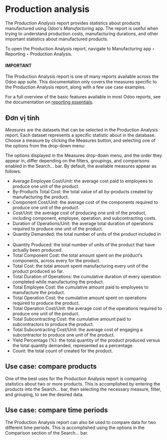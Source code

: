 # Production analysis

The *Production Analysis* report provides statistics about products manufactured using Odoo's
*Manufacturing* app. The report is useful when trying to understand production costs, manufacturing
durations, and other important statistics about manufactured products.

To open the Production Analysis report, navigate to Manufacturing app ‣ Reporting
‣ Production Analysis.

#### IMPORTANT
The Production Analysis report is one of many reports available across the Odoo app
suite. This documentation only covers the measures specific to the Production
Analysis report, along with a few use case examples.

For a full overview of the basic features available in most Odoo reports, see the documentation
on [reporting essentials](applications/essentials/reporting.md).

## Đơn vị tính

*Measures* are the datasets that can be selected in the Production Analysis report. Each
dataset represents a specific statistic about  in the database. Choose a measure by clicking
the Measures <i class="fa fa-caret-down"></i> button, and selecting one of the options from the
drop-down menu:

The options displayed in the Measures <i class="fa fa-caret-down"></i> drop-down menu, and the
order they appear in, differ depending on the filters, groupings, and comparisons enabled in the
Search... bar. By default, the available measures appear as follows:

- Average Employee Cost/Unit: the average cost paid to employees to produce one unit of
  the product.
- By-Products Total Cost: the total value of all by-products created by manufacturing
  the product.
- Component Cost/Unit: the average cost of the components required to produce one unit
  of the product.
- Cost/Unit: the average cost of producing one unit of the product, including component,
  employee, operation, and subcontracting costs.
- Duration of Operations/Unit: the average total duration of operations required to
  produce one unit of the product.
- Quantity Demanded: the total number of units of the product included in .
- Quantity Produced: the total number of units of the product that have actually been
  produced.
- Total Component Cost: the total amount spent on the product's components, across every
   for the product.
- Total Cost: the total amount spent manufacturing every unit of the product produced so
  far.
- Total Duration of Operations: the cumulative duration of every operation completed
  while manufacturing the product.
- Total Employee Cost: the cumulative amount paid to employees to manufacture the
  product.
- Total Operation Cost: the cumulative amount spent on operations required to produce
  the product.
- Total Operation Cost/Unit: the average cost of the operations required to produce one
  unit of the product.
- Total Subcontracting Cost: the cumulative amount paid to subcontractors to produce the
  product.
- Total Subcontracting Cost/Unit: the average cost of engaging a subcontractor to
  produce one unit of the product.
- Yield Percentage (%): the total quantity of the product produced versus the total
  quantity demanded, represented as a percentage.
- Count: the total count of  created for the product.

## Use case: compare products

One of the best uses for the Production Analysis report is comparing statistics about
two or more products. This is accomplished by entering the products into the Search...
bar, then selecting the necessary measure, filter, and grouping, to see the desired data.

## Use case: compare time periods

The Production Analysis report can also be used to compare data for two different time
periods. This is accomplished using the options in the Comparison section of the
Search... bar.
